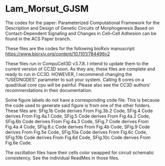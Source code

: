 # Lam_Morsut_GJSM


The codes for the paper: Parameterized Computational Framework for the Description and Design of Genetic Circuits of Morphogenesis Based on Contact-Dependent Signaling and Changes in Cell–Cell Adhesion 
can be found in the ACS Paper branch.


These files are the codes for the following bioRxiv manuscript: https://www.biorxiv.org/content/10.1101/784496v2

These files run in CompuCell3D v3.7.8. I intend to update them to the current version of CC3D soon.
As they are, these files are complete and ready to run in CC3D. HOWEVER, I recommend changing the "USEDNODES" parameter to suit your system.
Calling 8 cores on a quad/dual core cpu will be painful. Please also see the CC3D authors' recommendations in their documentation.

Some figure labels do not have a corresponding code file. This is because the code used to generate said figure is from one of the other folders. 
These files are: SFig.1b Code derives From Fig.3b.2 Code, SFig.4 Code derives From Fig.4a.1 Code, SFig.5 Code derives From Fig.4a.2 Code, SFig.6b Code derives From Fig.4a.3 Code,
SFig.7 Code derives From Fig.4a.4 Code, SFig.8.c Code derives From Fig.4b Code, SFig.9 Code derives From Fig.5e Code, SFig.10a Code derives From Fig.6c Code, SFig.10b Code derives From Fig.6d Code,
SFig.10c Code derives From Fig.6e Code.

The oscillation files have their cells color swapped for circuit schematic consistency. See the individual ReadMes in those files.
